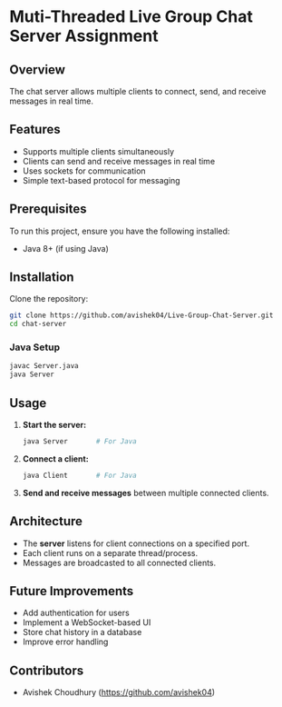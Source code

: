 # Muti-Threaded Live Group Chat Server Assignment

## Overview
The chat server allows multiple clients to connect, send, and receive messages in real time.

## Features
- Supports multiple clients simultaneously
- Clients can send and receive messages in real time
- Uses sockets for communication
- Simple text-based protocol for messaging

## Prerequisites
To run this project, ensure you have the following installed:
- Java 8+ (if using Java)

## Installation
Clone the repository:
```sh
git clone https://github.com/avishek04/Live-Group-Chat-Server.git
cd chat-server
```

### Java Setup
```sh
javac Server.java
java Server
```

## Usage
1. **Start the server:**
   ```sh
   java Server       # For Java
   ```
2. **Connect a client:**
   ```sh
   java Client       # For Java
   ```
3. **Send and receive messages** between multiple connected clients.

## Architecture
- The **server** listens for client connections on a specified port.
- Each client runs on a separate thread/process.
- Messages are broadcasted to all connected clients.

## Future Improvements
- Add authentication for users
- Implement a WebSocket-based UI
- Store chat history in a database
- Improve error handling

## Contributors
- Avishek Choudhury (https://github.com/avishek04)
